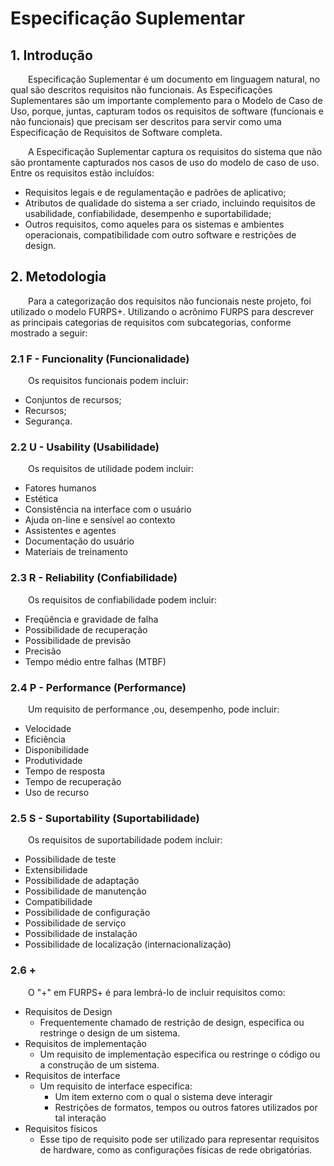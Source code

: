 # Especificação Suplementar

## 1. Introdução
&emsp;&emsp;Especificação Suplementar é um documento em linguagem natural, no qual são descritos requisitos não funcionais. As Especificações Suplementares são um importante complemento para o Modelo de Caso de Uso, porque, juntas, capturam todos os requisitos de software (funcionais e não funcionais) que precisam ser descritos para servir como uma Especificação de Requisitos de Software completa.

&emsp;&emsp;A Especificação Suplementar captura os requisitos do sistema que não são prontamente capturados nos casos de uso do modelo de caso de uso. Entre os requisitos estão incluídos:

- Requisitos legais e de regulamentação e padrões de aplicativo;
- Atributos de qualidade do sistema a ser criado, incluindo requisitos de  usabilidade, confiabilidade, desempenho e suportabilidade;
- Outros requisitos, como aqueles para os sistemas e ambientes operacionais, compatibilidade com outro software e restrições de design.

## 2. Metodologia
&emsp;&emsp;Para a categorização dos requisitos não funcionais neste projeto, foi utilizado o modelo FURPS+. Utilizando o acrônimo FURPS para descrever as principais categorias de requisitos com subcategorias, conforme mostrado a seguir:

### 2.1 F - Funcionality (Funcionalidade)

&emsp;&emsp;Os requisitos funcionais podem incluir:

- Conjuntos de recursos;
- Recursos;
- Segurança.

### 2.2 U - Usability (Usabilidade)
&emsp;&emsp;Os requisitos de utilidade podem incluir:

- Fatores humanos
- Estética
- Consistência na interface com o usuário
- Ajuda on-line e sensível ao contexto
- Assistentes e agentes
- Documentação do usuário
- Materiais de treinamento

### 2.3 R - Reliability (Confiabilidade)
&emsp;&emsp;Os requisitos de confiabilidade podem incluir:

- Freqüência e gravidade de falha
- Possibilidade de recuperação
- Possibilidade de previsão
- Precisão
- Tempo médio entre falhas (MTBF)

### 2.4 P - Performance (Performance)
&emsp;&emsp;Um requisito de performance ,ou, desempenho, pode incluir:

- Velocidade
- Eficiência
- Disponibilidade
- Produtividade
- Tempo de resposta
- Tempo de recuperação
- Uso de recurso

### 2.5 S - Suportability (Suportabilidade)
&emsp;&emsp;Os requisitos de suportabilidade podem incluir:

- Possibilidade de teste
- Extensibilidade
- Possibilidade de adaptação
- Possibilidade de manutenção
- Compatibilidade
- Possibilidade de configuração
- Possibilidade de serviço
- Possibilidade de instalação
- Possibilidade de localização (internacionalização)

### 2.6 +
&emsp;&emsp;O "+" em FURPS+ é para lembrá-lo de incluir requisitos como:

- Requisitos de Design
    - Frequentemente chamado de restrição de design, especifica ou restringe o design de um sistema. 
- Requisitos de implementação
    - Um requisito de implementação especifica ou restringe o código ou a construção de um sistema.
- Requisitos de interface
    - Um requisito de interface especifica: 
        - Um item externo com o qual o sistema deve interagir 
        - Restrições de formatos, tempos ou outros fatores utilizados por tal interação 
- Requisitos físicos
    - Esse tipo de requisito pode ser utilizado para representar requisitos de hardware, como as configurações físicas de rede obrigatórias.